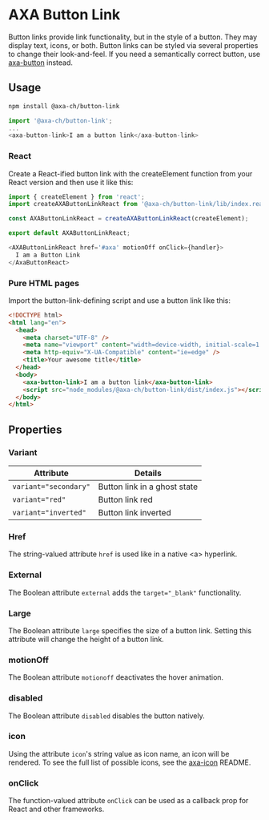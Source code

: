 # AXA Button Link

Button links provide link functionality, but in the style of a button. They may display text, icons, or both. Button links can be styled via several properties to change their look-and-feel.
If you need a semantically correct button, use [axa-button](https://github.com/axa-ch/patterns-library/blob/develop-v2/src/components/10-atoms/button/README.md) instead.

## Usage

```bash
npm install @axa-ch/button-link
```

```js
import '@axa-ch/button-link';
...
<axa-button-link>I am a button link</axa-button-link>
```

### React

Create a React-ified button link with the createElement function from your React version and then use it like this:

```js
import { createElement } from 'react';
import createAXAButtonLinkReact from '@axa-ch/button-link/lib/index.react';

const AXAButtonLinkReact = createAXAButtonLinkReact(createElement);

export default AXAButtonLinkReact;
```

```js
<AXAButtonLinkReact href='#axa' motionOff onClick={handler}>
  I am a Button Link
</AxaButtonReact>
```

### Pure HTML pages

Import the button-link-defining script and use a button link like this:

```html
<!DOCTYPE html>
<html lang="en">
  <head>
    <meta charset="UTF-8" />
    <meta name="viewport" content="width=device-width, initial-scale=1.0" />
    <meta http-equiv="X-UA-Compatible" content="ie=edge" />
    <title>Your awesome title</title>
  </head>
  <body>
    <axa-button-link>I am a button link</axa-button-link>
    <script src="node_modules/@axa-ch/button-link/dist/index.js"></script>
  </body>
</html>
```

## Properties

### Variant

| Attribute             | Details                      |
| --------------------- | ---------------------------- |
| `variant="secondary"` | Button link in a ghost state |
| `variant="red"`       | Button link red              |
| `variant="inverted"`  | Button link inverted         |

### Href

The string-valued attribute `href` is used like in a native &lt;a&gt; hyperlink.

### External

The Boolean attribute `external` adds the `target="_blank"` functionality.

### Large

The Boolean attribute `large` specifies the size of a button link. Setting this attribute will change the height of a button link.

### motionOff

The Boolean attribute `motionoff` deactivates the hover animation.

### disabled

The Boolean attribute `disabled` disables the button natively.

### icon

Using the attribute `icon`'s string value as icon name, an icon will be rendered. To see the full list of possible icons, see the [axa-icon](https://github.com/axa-ch/patterns-library/blob/develop-v2/src/components/10-atoms/icon/README.md) README.

### onClick

The function-valued attribute `onClick` can be used as a callback prop for React and other frameworks.
